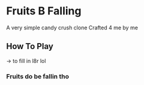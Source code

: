 # Fruits B Falling

A very simple candy crush clone Crafted 4 me by me

## How To Play
-> to fill in l8r lol

### Fruits do be fallin tho
